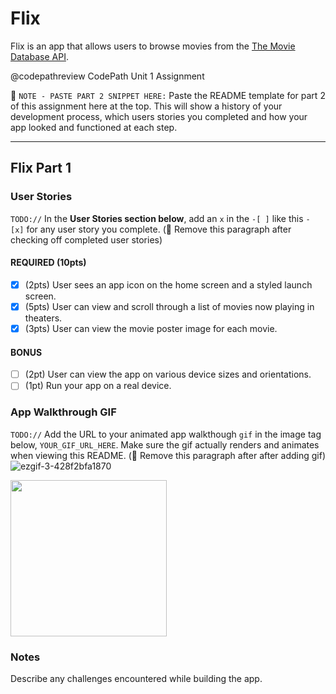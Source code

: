 # Flix

Flix is an app that allows users to browse movies from the [The Movie Database API](http://docs.themoviedb.apiary.io/#).

@codepathreview
CodePath Unit 1 Assignment

📝 `NOTE - PASTE PART 2 SNIPPET HERE:` Paste the README template for part 2 of this assignment here at the top. This will show a history of your development process, which users stories you completed and how your app looked and functioned at each step.

---

## Flix Part 1

### User Stories
`TODO://` In the **User Stories section below**, add an `x` in the `-[ ]` like this `- [x]` for any user story you complete. (🚫 Remove this paragraph after checking off completed user stories)

#### REQUIRED (10pts)
- [x] (2pts) User sees an app icon on the home screen and a styled launch screen.
- [x] (5pts) User can view and scroll through a list of movies now playing in theaters.
- [x] (3pts) User can view the movie poster image for each movie.

#### BONUS
- [ ] (2pt) User can view the app on various device sizes and orientations.
- [ ] (1pt) Run your app on a real device.

### App Walkthrough GIF
`TODO://` Add the URL to your animated app walkthough `gif` in the image tag below, `YOUR_GIF_URL_HERE`. Make sure the gif actually renders and animates when viewing this README. (🚫 Remove this paragraph after after adding gif)
![ezgif-3-428f2bfa1870](https://user-images.githubusercontent.com/91364746/136508590-32f94d01-1984-40bb-b56c-8a35f34fa5a9.gif)

<img src="https://i.imgur.com/6o1xPeL.gif" width=250><br>

### Notes
Describe any challenges encountered while building the app.
